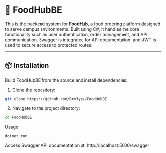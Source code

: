 # 🍔 FoodHubBE

This is the backend system for **FoodHub**, a food ordering platform designed to serve campus environments. Built using C#, it handles the core functionality such as user authentication, order management, and API communication. Swagger is integrated for API documentation, and JWT is used to secure access to protected routes.


---

## 📦 Installation

Build FoodHubBE from the source and install dependencies:

1. Clone the repository:

```bash
git clone https://github.com/Dry3yes/FoodHubBE
```

2. Navigate to the project directory:
```bash
cd FoodHubBE
```
Usage
```bash
dotnet run
```
Access Swagger API documentation at:
http://localhost:5000/swagger

